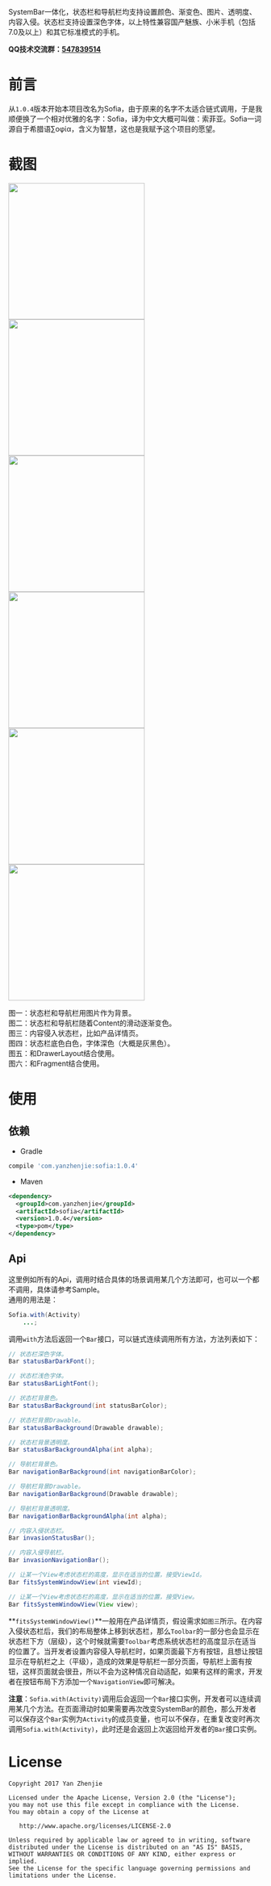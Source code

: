 ﻿SystemBar一体化，状态栏和导航栏均支持设置颜色、渐变色、图片、透明度、内容入侵。状态栏支持设置深色字体，以上特性兼容国产魅族、小米手机（包括7.0及以上）和其它标准模式的手机。

**QQ技术交流群：[547839514](https://jq.qq.com/?_wv=1027&k=4Ev0ksp)**

# 前言
从`1.0.4`版本开始本项目改名为Sofia，由于原来的名字不太适合链式调用，于是我顺便换了一个相对优雅的名字：Sofia，译为中文大概可叫做：索菲亚。Sofia一词源自于希腊语∑οφία，含义为智慧，这也是我赋予这个项目的愿望。

# 截图
<image src="./image/1.gif" width="270">  <image src="./image/2.gif"  width="270">  <image src="./image/3.gif"  width="270">  
<image src="./image/4.gif" width="270">  <image src="./image/5.gif"  width="270">  <image src="./image/6.gif"  width="270">  

图一：状态栏和导航栏用图片作为背景。  
图二：状态栏和导航栏随着Content的滑动逐渐变色。  
图三：内容侵入状态栏，比如产品详情页。  
图四：状态栏底色白色，字体深色（大概是灰黑色）。  
图五：和DrawerLayout结合使用。  
图六：和Fragment结合使用。  

# 使用
## 依赖
* Gradle
```groovy
compile 'com.yanzhenjie:sofia:1.0.4'
```

* Maven
```xml
<dependency>
  <groupId>com.yanzhenjie</groupId>
  <artifactId>sofia</artifactId>
  <version>1.0.4</version>
  <type>pom</type>
</dependency>
```

## Api
这里例如所有的Api，调用时结合具体的场景调用某几个方法即可，也可以一个都不调用，具体请参考Sample。  
通用的用法是：
```java
Sofia.with(Activity)
    ...;
```

调用`with`方法后返回一个`Bar`接口，可以链式连续调用所有方法，方法列表如下：
```java
// 状态栏深色字体。
Bar statusBarDarkFont();

// 状态栏浅色字体。
Bar statusBarLightFont();

// 状态栏背景色。
Bar statusBarBackground(int statusBarColor);

// 状态栏背景Drawable。
Bar statusBarBackground(Drawable drawable);

// 状态栏背景透明度。
Bar statusBarBackgroundAlpha(int alpha);

// 导航栏背景色。
Bar navigationBarBackground(int navigationBarColor);

// 导航栏背景Drawable。
Bar navigationBarBackground(Drawable drawable);

// 导航栏背景透明度。
Bar navigationBarBackgroundAlpha(int alpha);

// 内容入侵状态栏。
Bar invasionStatusBar();

// 内容入侵导航栏。
Bar invasionNavigationBar();

// 让某一个View考虑状态栏的高度，显示在适当的位置，接受ViewId。
Bar fitsSystemWindowView(int viewId);

// 让某一个View考虑状态栏的高度，显示在适当的位置，接受View。
Bar fitsSystemWindowView(View view);
```

**`fitsSystemWindowView()`**一般用在产品详情页，假设需求如`图三`所示。在内容入侵状态栏后，我们的布局整体上移到状态栏，那么`Toolbar`的一部分也会显示在状态栏下方（层级），这个时候就需要`Toolbar`考虑系统状态栏的高度显示在适当的位置了。当开发者设置内容侵入导航栏时，如果页面最下方有按钮，且想让按钮显示在导航栏之上（平级），造成的效果是导航栏一部分页面，导航栏上面有按钮，这样页面就会很丑，所以不会为这种情况自动适配，如果有这样的需求，开发者在按钮布局下方添加一个`NavigationView`即可解决。

**注意**：`Sofia.with(Activity)`调用后会返回一个`Bar`接口实例，开发者可以连续调用某几个方法。在页面滑动时如果需要再次改变SystemBar的颜色，那么开发者可以保存这个`Bar`实例为`Activity`的成员变量，也可以不保存，在重复改变时再次调用`Sofia.with(Activity)`，此时还是会返回上次返回给开发者的`Bar`接口实例。

# License
```text
Copyright 2017 Yan Zhenjie

Licensed under the Apache License, Version 2.0 (the "License");
you may not use this file except in compliance with the License.
You may obtain a copy of the License at

   http://www.apache.org/licenses/LICENSE-2.0

Unless required by applicable law or agreed to in writing, software
distributed under the License is distributed on an "AS IS" BASIS,
WITHOUT WARRANTIES OR CONDITIONS OF ANY KIND, either express or implied.
See the License for the specific language governing permissions and
limitations under the License.
```